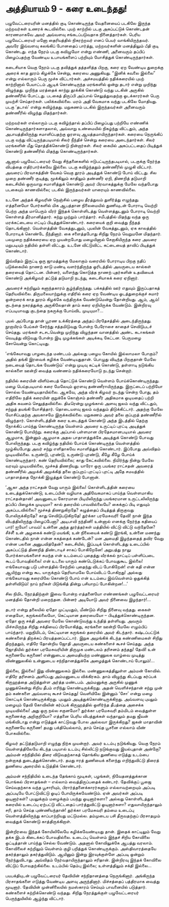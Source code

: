 # அத்தியாயம் 9 - கரை உடைந்தது!

பழுவேட்டரையரின் மனத்தில் குடி கொண்டிருந்த வேதனையைப் படகிலே இருந்த மற்றவர்கள் உணரக் கூடவில்லை. புயற் காற்றில் படகு அகப்பட்டுக் கொண்டதன் காரணமாகவே அவர் அவ்வளவு சங்கடப்படுவதாக நினைத்தார்கள். பெரிய பழுவேட்டரையர் மனோ தைரியத்தில் நிகரற்றவர் எனப் பெயர் வாங்கியிருந்தவர். அவரே இவ்வளவு கலங்கிப் போனதைப் பார்த்து, மற்றவர்களின் மனத்திலும் பீதி குடி கொண்டது. எந்த நேரம் படகு கவிழுமோ என்று எண்ணி, அனைவரும் தப்பிப் பிழைப்பதற்கு வேண்டிய உபாயங்களைப் பற்றியும் யோசித்துக் கொண்டிருந்தார்கள்.

கடைசியாக வெகு நேரம் படகு தவித்துக் தத்தளித்த பிறகு, கரை ஏற வேண்டிய துறைக்கு அரைக் காத தூரம் கிழக்கே சென்று, கரையை அணுகியது. &#8220;இனிக் கவலை இல்லை&#8221; என்று எல்லாரும் பெரு மூச்சு விட்டார்கள். அச்சமயத்தில் நதிக்கரையில் புயற் காற்றினால் பேயாட்டம் ஆடிக் கொண்டிருந்த மரங்களில் ஒன்று தடார் என்று முறிந்து விழுந்தது. முறிந்த மரத்தைக் காற்று தூக்கிக் கொண்டு வந்து படகின் அருகில் தண்ணீரில் போட்டது. படகைத் திருப்பி அப்பால் செலுத்துவதற்கு ஓடக்காரர்கள் பெரு முயற்சி செய்தார்கள். பலிக்கவில்லை. மரம் அதி வேகமாக வந்து படகிலே மோதியது. படகு &#8216;தடால்&#8217; என்று கவிழ்ந்தது. மறுகணம் படகில் இருந்தவர்கள் அனைவரும் தண்ணீரில் விழுந்து மிதந்தார்கள்.

மற்றவர்கள் எல்லாரும் படகு கவிழ்ந்தால் தப்பிப் பிழைப்பது பற்றியே எண்ணிக் கொண்டிருந்தார்களாதலால், அவ்வாறு உண்மையில் நிகழ்ந்து விட்டதும், அந்த அபாயத்திலிருந்து சமாளிப்பதற்கு ஓரளவு ஆயத்தமாயிருந்தார்கள். கரையை நெருங்கிப் படகு வந்து விட்டிருந்தபடியால் சிலர் நீந்திச் சென்று கரையை அடைந்தார்கள். சிலர் மரங்களின் மீது தொத்திக்கொண்டு நின்றார்கள். சிலர் கையில் அகப்பட்டதைப் பிடித்துக் கொண்டு தண்ணீரில் மிதந்து கொண்டிருந்தார்கள்.

ஆனால் பழுவேட்டரையர் வேறு சிந்தனைகளில் ஈடுபட்டிருந்தபடியால், படகுக்கு நேர்ந்த விபத்தை எதிர்பார்க்கவே இல்லை. படகு கவிழ்ந்ததும் தண்ணீரில் முழுகி விட்டார். அவரைப் பிரவாகத்தின் வேகம் வெகு தூரம் அடித்துக் கொண்டு போய் விட்டது. சில முறை தண்ணீர் குடித்து, மூக்கிலும் காதிலும் தண்ணீர் ஏறி, திணறித் தடுமாறி கடைசியில் ஒருவாறு சமாளித்துக் கொண்டு அவர் பிரவாகத்துக்கு மேலே வந்தபோது படகையும் காணவில்லை; படகில் இருந்தவர்கள் யாரையும் காணவில்லை.

உடனே அந்தக் கிழவரின் நெஞ்சில் பழைய தீரத்துவம் துளிர்த்து எழுந்தது. எத்தனையோ போர்களில் மிக ஆபத்தான நிலைமையில் துணிவுடன் போராடி வெற்றி பெற்ற அந்த மாபெரும் வீரர் இந்தக் கொள்ளிடத்து வெள்ளத்துடனும் போராடி வெற்றி கொள்ளத் தீர்மானித்தார். சுற்று முற்றும் பார்த்தார். சமீபத்தில் மிதந்து வந்த ஒரு மரக்கட்டையை எட்டிப் பிடித்துக்கொண்டார். கரையைக் குறி வைத்து நீந்தத் தொடங்கினார். வெள்ளத்தின் வேகத்துடனும், புயலின் வேகத்துடனும், ஏக காலத்தில் போராடிக் கொண்டே நீந்தினார். கை சளைத்தபோது சிறிது நேரம் வெறுமனே மிதந்தார். பலமுறை நதிக்கரையை ஏற முயன்றபோது மழையினால் சேறாகியிருந்த கரை அவரை மறுபடியும் நதியில் தள்ளி விட்டது. உடனே விட்டுவிட்ட கட்டையைத் தாவிப் பிடித்துக் கொண்டார்.

இவ்விதம் இருட்டி ஒரு ஜாமத்துக்கு மேலாகும் வரையில் போராடிய பிறகு நதிப் படுக்கையில் நாணற் காடு மண்டி வளர்ந்திருந்த ஓரிடத்தில் அவருடைய கால்கள் தரையைத் தொட்டன. பின்னர், வளைந்து கொடுத்த நாணற் புதர்களின் உதவியைக் கொண்டு அக்கிழவர் தட்டுத் தடுமாறி நடந்து, கடைசியாகக் கரை ஏறினார்.

அவரைச் சுற்றிலும் கனாந்தகாரம் சூழ்ந்திருந்தது. பக்கத்தில் ஊர் எதுவும் இருப்பதாகத் தெரியவில்லை. திருமலையாற்றுக்கு எதிரில் கரை ஏற வேண்டிய ஓடத்துறைக்குச் சுமார் ஒன்றரைக் காத தூரம் கிழக்கே வந்திருக்க வேண்டுமென்று தோன்றியது. ஆம், ஆம்! குடந்தை நகரத்துக்கு அருகிலேதான் தாம் கரை ஏறியிருக்க வேண்டும். இன்றிரவு எப்படியாவது குடந்தை நகருக்கு போய்விட முடியுமா?&#8230;

புயல் அப்போது தான் பூரண உக்கிரத்தை அந்தப் பிரதேசத்தில் அடைந்திருந்தது. நூறாயிரம் பேய்கள் சேர்ந்து சத்தமிடுவது போன்ற பேரோசை காதைச் செவிடுபடச் செய்தது. மரங்கள் சடசடவென்று முறிந்து விழுந்தன வானத்தில் அண்ட கடாகங்கள் வெடித்து விடுவது போன்ற இடி முழக்கங்கள் அடிக்கடி கேட்டன. பெருமழை சோவென்று கொட்டியது.

&#8216;எங்கேயாவது பாழடைந்த மண்டபம் அல்லது பழைய கோயில் இல்லாமலா போகும்? அதில் தங்கி இரவைக் கழிக்க வேண்டியதுதான். பொழுது விடிந்த பிறகுதான் மேலே நடையைத் தொடங்க வேண்டும்&#8217; என்று முடிவு கட்டிக் கொண்டு, தள்ளாடி நடுங்கிய கால்களை ஊன்றி வைத்த வண்ணம் நதிக்கரையோடு நடந்து சென்றார்.

நதியில் கரையின் விளிம்பைத் தொட்டுக் கொண்டு வெள்ளம் போய்க்கொண்டிருந்தது. மழை பெய்தபடியால் கரை மேலேயும் ஓரளவு தண்ணீராயிருந்தது. இருட்டைப் பற்றியோ சொல்ல வேண்டியதாயில்லை. ஆகவே, அந்த வீரக் கிழவர் நடந்து சென்ற போது, தம் எதிரிலே நதிக் கரையின் குறுக்கே கொஞ்சம் தண்ணீர் அதிகமாக ஓடியதைப் பற்றி அதிக கவனம் செலுத்தவில்லை. திடீரென்று முழங்கால் அளவு ஜலம் வந்து விட்டதும், சற்றுத் தயங்கி யோசித்தார். தொடையளவு ஜலம் வந்ததும் திடுக்கிட்டார். அதற்கு மேலே யோசிப்பதற்கு அவகாசமே இருக்கவில்லை. மறுகணம் அவர் தலை குப்புறத் தண்ணீரில் விழுந்தார். கொள்ளிடத்தின் கரை உடைத்துக் கொண்டு அந்த இடத்தில் தெற்கு நோக்கிப் பாய்ந்து கொண்டிருந்த வெள்ளம் அவரை உருட்டிப் புரட்டி அடித்துக் கொண்டு போயிற்று. கரைக்கு அப்பால் பள்ளமான பிரதேசமானபடியால் அவரை ஆழமாக, இன்னும் ஆழமாக அதல பாதாளத்துக்கே அடித்துக் கொண்டு போவது போலிருந்தது. படகு கவிழ்ந்து நதியில் போய்க் கொண்டிருந்த வெள்ளத்தில் மூழ்கியபோது அவர் சற்று எளிதாகவே சமாளித்துக் கொண்டார். இப்போது அவ்விதம் முடியவில்லை. உருண்டு, புரண்டு, உருண்டு புரண்டு, கீழே கீழே போய்க் கொண்டிருந்தார். கண் தெரியவில்லை; காது கேட்கவில்லை. நிமிர்ந்து நின்று மேலே வரவும் முடியவில்லை, மூச்சுத் திணறியது. யாரோ ஒரு பயங்கர ராட்சதன் அவரைத் தண்ணீரில் அமுக்கி அமுக்கித் தலை குப்புறப் புரட்டிப் புரட்டி அதே சமயத்தில் பாதாளத்தை நோக்கி இழுத்துக் கொண்டு போனான்.

&#8216;ஆகா அந்த ராட்சதன் வேறு யாரும் இல்லை! கொள்ளிடத்தின் கரையை உடைத்துக்கொண்டு, உடைப்பின் வழியாக அதிவேகமாகப் பாய்ந்த வெள்ளமாகிய ராட்சதன்தான்! அவனுடைய கோரமான பிடியிலிருந்து பயங்கரமான உருட்டலிலிருந்து தப்பிப் பிழைக்க முடியுமா? கால் தரையில் பாவவில்லையே? கைக்குப் பிடி எதுவும் அகப்படவில்லை? மூச்சுத் திணறுகிறதே? கழுத்தைப் பிடித்துத் திருகுவது போலிருக்கிறதே? காது செவிடுபடுகிறதே! துர்க்கா பரமேசுவரி! தேவி! நான் இந்த விபத்திலிருந்து பிழைப்பேனா? அடிபாவி நந்தினி! உன்னால் எனக்கு நேர்ந்த கதியைப் பார்! ஐயோ! பாவம்! உன்னை அந்த தூர்த்தர்கள் மத்தியில் விட்டு விட்டு வந்தேனே? சீச்சீ! உன் அழகைக் கண்டு மயங்கி, உன் நிலையைக் கண்டு இரங்கி, உன்னை மணந்து கொண்டதில் நான் என்ன சுகத்தைக் கண்டேன்? மன அமைதி இழந்ததைத் தவிர வேறு என்ன பலனை அனுபவித்தேன்? கடைசியில், இப்படிக் கொள்ளிடத்து உடைப்பில் அகப்பட்டுத் திணறித் திண்டாடிச் சாகப் போகிறேனே! அறுபத்து நாலு போர்க்காயங்களைச் சுமந்த என் உடம்பைப் புதைத்து வீரக்கல் நாட்டிப் பள்ளிப்படை கூடப் போவதில்லை! என் உடலை யாரும் கண்டெடுக்கப் போவதுகூட இல்லை! எங்கேயாவது படு பள்ளத்தில் சேற்றில் புதைந்து விடப் போகிறேன்! என் கதி என்ன ஆயிற்று என்று கூட யாருக்கும் தெரியாமலே போய்விடப் போகிறது! அல்லது எங்கேயாவது கரையிலே கொண்டு போய் என் உடம்பை இவ்வெள்ளம் ஒதுக்கித் தள்ளிவிடும்! நாய் நரிகள் பிடுங்கித் தின்று பசியாறப் போகின்றன!&#8230;&#8217;

சில நிமிட நேரத்திற்குள் இவை போன்ற எத்தனையோ எண்ணங்கள் பழுவேட்டரையர் மனத்தில் தோன்றி மறைந்தன. பின்னர் அடியோடு அவர் நினைவை இழந்தார்!&#8230;

தடார் என்று தலையில் ஏதோ முட்டியதும், மீண்டும் சிறிது நினைவு வந்தது. கைகள் எதையோ, கருங்கல்லையோ, கெட்டியான தரையையோ &#8211; பிடித்துக்கொண்டிருந்தன. ஏதோ ஒரு சக்தி அவரை மேலே கொண்டுவந்து உந்தித் தள்ளியது. அவரும் மிச்சமிருந்த சிறிது சக்தியைப் பிரயோகித்து, கரங்களை ஊன்றி மேலே எழும்பிப் பாய்ந்தார். மறுநிமிடம், கெட்டியான கருங்கல் தரையில் அவர் கிடந்தார். கஷ்டப்பட்டுக் கண்களைத் திறக்கப் பிரயத்தனப்பட்டார். இறுக அமுங்கிக் கிடந்த கண்ணிமைகள் சிறிது திறந்ததும், எதிரே தோன்றிய ஜோதி அவருடைய கண்களைச் கூசச் செய்தது. அந்த ஜோதியில் துர்க்கா பரமேசுவரியின் திருமுக மண்டலம் தரிசனம் தந்தது! தேவி! உன் கருணையே கருணை! என்னுடைய அமைதியற்ற மண்ணுலக வாழ்வை முடித்து விண்ணுலகில் உன்னுடைய சந்நிதானத்துக்கே அழைத்துக் கொண்டாய் போலும்!&#8230;

இல்லை, இல்லை! இது விண்ணுலகம் இல்லை. மண்ணுலகத்திலுள்ள அம்மன் கோவில். எதிரே தரிசனம் அளிப்பது அம்மனுடைய விக்கிரகம். தாம் விழுந்து கிடப்பது கர்ப்பக் கிருஹத்தை அடுத்துள்ள அர்த்த மண்டபம். அம்மனுக்கு அருகில் முணுக் முணுக்கென்று சிறிய தீபம் எரிந்து கொண்டிருக்கிறது. அதன் வெளிச்சந்தான் சற்று முன் தம் கண்களை அவ்வளவு கூசச் செய்தது! வெளியிலே இன்னும் &#8216;சோ&#8217; என்று மழை கொட்டிக் கொண்டிருக்கிறது. புயலும் அடித்துக்கொண்டிருக்கிறது. அவ்வளவு புயலும் மழையும் தேவி கோவிலின் கர்ப்பக் கிருஹத்தில் ஒளிர்ந்த தீபத்தை அசைக்க முடியவில்லை! அது ஒரு நல்ல சகுனமோ? துர்க்கா பரமேசுவரி தம்மிடம் வைத்துள்ள கருணைக்கு அறிகுறியோ? எத்தனை பெரிய விபத்துக்கள் வந்தாலும் தமது ஜீவன் மங்கிவிடாது என்று எடுத்துக் காட்டுவது போல அல்லவா இருக்கிறது? ஜகன் மாதாவின் கருணையே கருணை! தமது பக்தியெல்லாம், தாம் செய்த பூசனை எல்லாம் வீண் போகவில்லை.

கிழவர் தட்டுத்தடுமாறி எழுந்து நிற்க முயன்றார். அவர் உடம்பு நடுங்கியது. வெகு நேரம் வெள்ளத்திலேயே கிடந்த படியால் உடம்பு சில்லிட்டு நடுங்குவது இயல்புதான் அன்றோ? அம்மன் சந்நிதியில் திரை விடுவதற்காகத் தொங்கிய துணியை எடுத்து உடம்பை நன்றாகத் துடைத்துக்கொண்டார். தமது ஈரத் துணியைக் களைந்து எறிந்துவிட்டு திரைத் துணியை அரையில் உடுத்திக் கொண்டார்.

அம்மன் சந்நிதியில் உடைந்த தேங்காய் மூடிகள், பழங்கள், நிவேதனத்துக்கான பொங்கல் பிரசாதங்கள் &#8211; எல்லாம் வைத்திருப்பதைக் கண்டார். தேவிக்குப் பூஜை செய்வதற்காக வந்த பூசாரியும், பிரார்த்தனைக்காரர்களும் எல்லாவற்றையும் அப்படி அப்படியே போட்டுவிட்டு ஓடிப் போயிருக்கவேண்டும். ஏன் அவர்கள் அப்படி ஓடினார்கள்? புயலுக்கும் மழைக்கும் பயந்து ஓடினார்களா? அல்லது கொள்ளிடத்துக் கரையில் உடைப்பு ஏற்பட்டு விட்டதைப் பார்த்துவிட்டு ஓடினார்களா? எதுவாயிருந்தாலும் சரி, தாம் செய்த புண்ணியந்தான்! துர்க்கா பரமேசுவரி தம்மை உடைப்பு வெள்ளத்திலிருந்து காப்பாற்றியது மட்டுமல்ல. தம்முடைய பசி தீருவதற்குப் பிரசாதமும் வைத்துக் கொண்டு காத்திருக்கிறாள்.

இன்றிரவை இந்தக் கோயிலிலேயே கழிக்கவேண்டியது தான். இதைக் காட்டிலும் வேறு தக்க இடம் கிடைக்கப் போவதில்லை. உடைப்பு வெள்ளம் இந்தச் சிறிய கோவிலை ஒட்டித்தான் பாய்ந்து செல்ல வேண்டும். அதனால் கோவிலுக்கே ஆபத்து வரலாம். கோவிலைச் சுற்றிலும் வெள்ளம் குழி பறித்துக் கொண்டிருக்கும். அஸ்திவாரத்தையே தகர்த்தாலும் தகர்த்துவிடும். ஆயினும் இன்று இரவுக்குள்ளே அப்படி ஒன்றும் நேர்ந்துவிடாது. அவ்விதம் நேர்வதாயிருந்தாலும் சரிதான். இன்றிரவு இந்தக் கோவிலை விட்டுப் போவதற்கில்லை. உடம்பில் தெம்பு இல்லை; உள்ளத்திலும் சக்தி இல்லை&#8230;

பயபக்தியுடன் பழுவேட்டரையர் தேவியின் சந்நிதானத்தை நெருங்கினார். அங்கிருந்த பிரசாதங்களை எடுத்து வேண்டிய அளவு அருந்தினார். மிச்சத்தைப் பத்திரமாக வைத்து மூடினார். தேவியின் முன்னிலையில் நமஸ்காரம் செய்யும் பாவனையில் படுத்தார். கண்களைச் சுற்றிக்கொண்டு வந்தது. சிறிது நேரத்துக்குள் பழுவேட்டரையர் பெருந்துயிலில் ஆழ்ந்து விட்டார்.